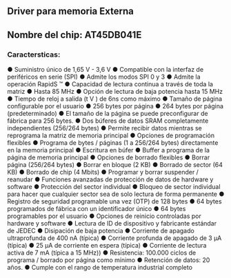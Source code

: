 <h2>
   Driver para memoria Externa
</h2>

## Nombre del chip: AT45DB041E

### Caractersticas:













● Suministro único de 1,65 V - 3,6 V
● Compatible con la interfaz de periféricos en serie (SPI)
● Admite los modos SPI 0 y 3
● Admite la operación RapidS ™
● Capacidad de lectura continua a través de toda la matriz
● Hasta 85 MHz
● Opción de lectura de baja potencia hasta 15 MHz
● Tiempo de reloj a salida (t V ) de 6ns como máximo
● Tamaño de página configurable por el usuario
● 256 bytes por página
● 264 bytes por página (predeterminado)
● El tamaño de la página se puede preconfigurar de fábrica para 256 bytes.
● Dos búferes de datos SRAM completamente independientes (256/264 bytes)
● Permite recibir datos mientras se reprograma la matriz de memoria principal
● Opciones de programación flexibles
● Programa de bytes / páginas (1 a 256/264 bytes) directamente en la memoria principal
● Escritura en búfer
● Buffer a programa de la página de memoria principal
● Opciones de borrado flexibles
● Borrar página (256/264 bytes)
● Borrar en bloque (2 KB)
● Borrado de sector (64 KB)
● Borrado de chip (4 Mbits)
● Programar y borrar suspender / reanudar
● Funciones avanzadas de protección de datos de hardware y software
● Protección del sector individual
● Bloqueo de sector individual para hacer que cualquier sector sea de solo lectura de forma permanente
● Registro de seguridad programable una vez (OTP) de 128 bytes
● 64 bytes programados de fábrica con un identificador único
● 64 bytes programables por el usuario
● Opciones de reinicio controladas por hardware y software
● Lectura de ID de dispositivo y fabricante estándar de JEDEC
● Disipación de baja potencia
● Corriente de apagado ultraprofunda de 400 nA (típica)
● Corriente profunda de apagado de 3 µA (típica)
● 25 µA de corriente en espera (típica)
● Corriente de lectura activa de 7 mA (típica a 15 MHz))
● Resistencia: 100.000 ciclos de programa / borrado por página como mínimo
● Retención de datos: 20 años.
● Cumple con el rango de temperatura industrial completo



